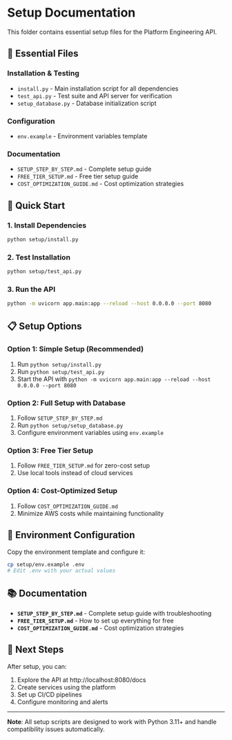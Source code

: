 # Setup Documentation

This folder contains essential setup files for the Platform Engineering API.

## 📁 Essential Files

### **Installation & Testing**
- `install.py` - Main installation script for all dependencies
- `test_api.py` - Test suite and API server for verification
- `setup_database.py` - Database initialization script

### **Configuration**
- `env.example` - Environment variables template

### **Documentation**
- `SETUP_STEP_BY_STEP.md` - Complete setup guide
- `FREE_TIER_SETUP.md` - Free tier setup guide
- `COST_OPTIMIZATION_GUIDE.md` - Cost optimization strategies

## 🚀 Quick Start

### **1. Install Dependencies**
```bash
python setup/install.py
```

### **2. Test Installation**
```bash
python setup/test_api.py
```

### **3. Run the API**
```bash
python -m uvicorn app.main:app --reload --host 0.0.0.0 --port 8080
```

## 📋 Setup Options

### **Option 1: Simple Setup (Recommended)**
1. Run `python setup/install.py`
2. Run `python setup/test_api.py`
3. Start the API with `python -m uvicorn app.main:app --reload --host 0.0.0.0 --port 8080`

### **Option 2: Full Setup with Database**
1. Follow `SETUP_STEP_BY_STEP.md`
2. Run `python setup/setup_database.py`
3. Configure environment variables using `env.example`

### **Option 3: Free Tier Setup**
1. Follow `FREE_TIER_SETUP.md` for zero-cost setup
2. Use local tools instead of cloud services

### **Option 4: Cost-Optimized Setup**
1. Follow `COST_OPTIMIZATION_GUIDE.md`
2. Minimize AWS costs while maintaining functionality

## 🔧 Environment Configuration

Copy the environment template and configure it:
```bash
cp setup/env.example .env
# Edit .env with your actual values
```

## 📚 Documentation

- **`SETUP_STEP_BY_STEP.md`** - Complete setup guide with troubleshooting
- **`FREE_TIER_SETUP.md`** - How to set up everything for free
- **`COST_OPTIMIZATION_GUIDE.md`** - Cost optimization strategies

## 🎯 Next Steps

After setup, you can:
1. Explore the API at http://localhost:8080/docs
2. Create services using the platform
3. Set up CI/CD pipelines
4. Configure monitoring and alerts

---

**Note**: All setup scripts are designed to work with Python 3.11+ and handle compatibility issues automatically.
